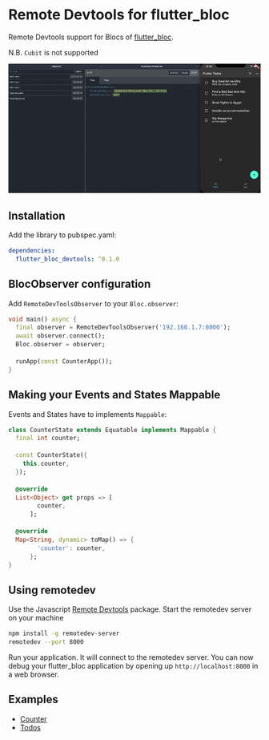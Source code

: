 # Remote Devtools for flutter_bloc

Remote Devtools support for Blocs of [flutter_bloc](https://github.com/felangel/bloc/tree/master/packages/flutter_bloc).

N.B. `Cubit` is not supported

![Devtools Demo](demo.gif)

## Installation

Add the library to pubspec.yaml:

```yaml
dependencies:
  flutter_bloc_devtools: ^0.1.0
```

## BlocObserver configuration

Add `RemoteDevToolsObserver` to your `Bloc.observer`:

```dart
void main() async {
  final observer = RemoteDevToolsObserver('192.168.1.7:8000');
  await observer.connect();
  Bloc.observer = observer;

  runApp(const CounterApp());
}
```

## Making your Events and States Mappable

Events and States have to implements `Mappable`:

```dart
class CounterState extends Equatable implements Mappable {
  final int counter;

  const CounterState({
    this.counter,
  });

  @override
  List<Object> get props => [
        counter,
      ];

  @override
  Map<String, dynamic> toMap() => {
        'counter': counter,
      };
}
```

## Using remotedev

Use the Javascript [Remote Devtools](https://github.com/zalmoxisus/remotedev-server) package. Start the remotedev server on your machine

```bash
npm install -g remotedev-server
remotedev --port 8000
```

Run your application. It will connect to the remotedev server. You can now debug your flutter_bloc application by opening up `http://localhost:8000` in a web browser.

## Examples

- [Counter](exampe/counter)
- [Todos](example/flutter_todos)
